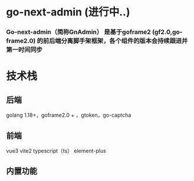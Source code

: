 # go-next-admin (进行中..)
### Go-next-admin（简称GnAdmin） 是基于goframe2 (gf2.0,go-frame2.0) 的前后端分离脚手架框架，各个组件的版本会持续跟进并第一时间同步

# 技术栈
## 后端
golang 1.18+，goframe2.0 + ，gtoken，go-captcha

## 前端
vue3 vite2 typescript（ts） element-plus

## 内置功能
